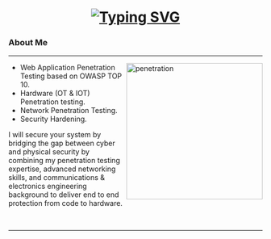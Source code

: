 <h1 align="center"><a href="https://git.io/typing-svg"><img src="https://readme-typing-svg.demolab.com?font=Fira+Code&weight=500&pause=500&color=F77927&width=435&lines=Kirolos+Tamer;Hack+%26+secure+before+hacked." alt="Typing SVG" /></a>
</h1>

### About Me

---
<img align="right" alt="penetration" width="270" src="https://media3.giphy.com/media/v1.Y2lkPTc5MGI3NjExaTlkcmdhbzhzbXhrNXR4N3l0bTloc3AzOHA1OTEzYzBkOTZpbjh3biZlcD12MV9pbnRlcm5hbF9naWZfYnlfaWQmY3Q9Zw/l0IyeheChYxx2byDu/giphy.gif">


- Web Application Penetration Testing based on OWASP TOP 10.
- Hardware (OT & IOT) Penetration testing.  
- Network Penetration Testing.
- Security Hardening.  

I will secure your system by bridging the gap between cyber and physical security by combining my penetration testing expertise, advanced networking skills, and communications & electronics engineering background to deliver end to end protection from code to hardware.

<br>

---
<!--
**Kirolos-Tamer/Kirolos-Tamer** is a ✨ _special_ ✨ repository because its `README.md` (this file) appears on your GitHub profile.

Here are some ideas to get you started:

- 🔭 I’m currently working on ...
- 🌱 I’m currently learning ...
- 👯 I’m looking to collaborate on ...
- 🤔 I’m looking for help with ...
- 💬 Ask me about ...
- 📫 How to reach me: ...
- 😄 Pronouns: ...
- ⚡ Fun fact: ...
-->
